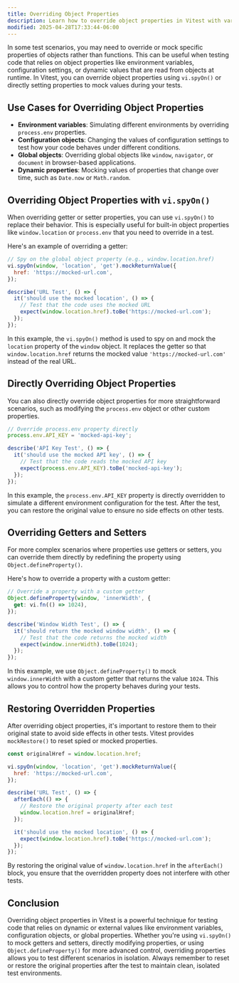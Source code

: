 ```yaml
---
title: Overriding Object Properties
description: Learn how to override object properties in Vitest with various methods.
modified: 2025-04-28T17:33:44-06:00
---
```


In some test scenarios, you may need to override or mock specific properties of objects rather than functions. This can be useful when testing code that relies on object properties like environment variables, configuration settings, or dynamic values that are read from objects at runtime. In Vitest, you can override object properties using `vi.spyOn()` or directly setting properties to mock values during your tests.

## Use Cases for Overriding Object Properties

- **Environment variables**: Simulating different environments by overriding `process.env` properties.
- **Configuration objects**: Changing the values of configuration settings to test how your code behaves under different conditions.
- **Global objects**: Overriding global objects like `window`, `navigator`, or `document` in browser-based applications.
- **Dynamic properties**: Mocking values of properties that change over time, such as `Date.now` or `Math.random`.

## Overriding Object Properties with `vi.spyOn()`

When overriding getter or setter properties, you can use `vi.spyOn()` to replace their behavior. This is especially useful for built-in object properties like `window.location` or `process.env` that you need to override in a test.

Here's an example of overriding a getter:

```js
// Spy on the global object property (e.g., window.location.href)
vi.spyOn(window, 'location', 'get').mockReturnValue({
  href: 'https://mocked-url.com',
});

describe('URL Test', () => {
  it('should use the mocked location', () => {
    // Test that the code uses the mocked URL
    expect(window.location.href).toBe('https://mocked-url.com');
  });
});
```

In this example, the `vi.spyOn()` method is used to spy on and mock the `location` property of the `window` object. It replaces the getter so that `window.location.href` returns the mocked value `'https://mocked-url.com'` instead of the real URL.

## Directly Overriding Object Properties

You can also directly override object properties for more straightforward scenarios, such as modifying the `process.env` object or other custom properties.

```js
// Override process.env property directly
process.env.API_KEY = 'mocked-api-key';

describe('API Key Test', () => {
  it('should use the mocked API key', () => {
    // Test that the code reads the mocked API key
    expect(process.env.API_KEY).toBe('mocked-api-key');
  });
});
```

In this example, the `process.env.API_KEY` property is directly overridden to simulate a different environment configuration for the test. After the test, you can restore the original value to ensure no side effects on other tests.

## Overriding Getters and Setters

For more complex scenarios where properties use getters or setters, you can override them directly by redefining the property using `Object.defineProperty()`.

Here's how to override a property with a custom getter:

```js
// Override a property with a custom getter
Object.defineProperty(window, 'innerWidth', {
  get: vi.fn(() => 1024),
});

describe('Window Width Test', () => {
  it('should return the mocked window width', () => {
    // Test that the code returns the mocked width
    expect(window.innerWidth).toBe(1024);
  });
});
```

In this example, we use `Object.defineProperty()` to mock `window.innerWidth` with a custom getter that returns the value `1024`. This allows you to control how the property behaves during your tests.

## Restoring Overridden Properties

After overriding object properties, it's important to restore them to their original state to avoid side effects in other tests. Vitest provides `mockRestore()` to reset spied or mocked properties.

```js
const originalHref = window.location.href;

vi.spyOn(window, 'location', 'get').mockReturnValue({
  href: 'https://mocked-url.com',
});

describe('URL Test', () => {
  afterEach(() => {
    // Restore the original property after each test
    window.location.href = originalHref;
  });

  it('should use the mocked location', () => {
    expect(window.location.href).toBe('https://mocked-url.com');
  });
});
```

By restoring the original value of `window.location.href` in the `afterEach()` block, you ensure that the overridden property does not interfere with other tests.

## Conclusion

Overriding object properties in Vitest is a powerful technique for testing code that relies on dynamic or external values like environment variables, configuration objects, or global properties. Whether you're using `vi.spyOn()` to mock getters and setters, directly modifying properties, or using `Object.defineProperty()` for more advanced control, overriding properties allows you to test different scenarios in isolation. Always remember to reset or restore the original properties after the test to maintain clean, isolated test environments.
